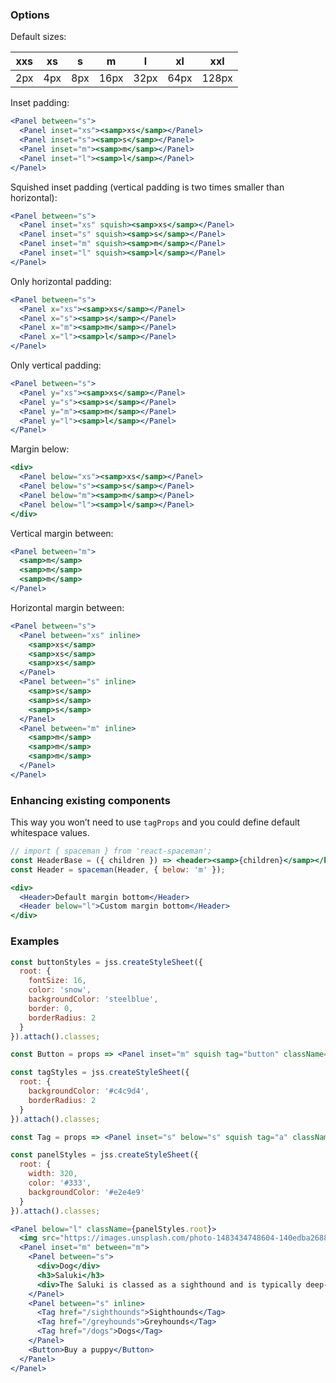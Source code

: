 ### Options

Default sizes:

| xxs | xs | s | m | l | xl | xxl |
| --- | -- | - | - | - | --- | ---- |
| 2px | 4px | 8px | 16px | 32px | 64px | 128px |

Inset padding:

```jsx { "props": { "className": "hl-inside" } }
<Panel between="s">
  <Panel inset="xs"><samp>xs</samp></Panel>
  <Panel inset="s"><samp>s</samp></Panel>
  <Panel inset="m"><samp>m</samp></Panel>
  <Panel inset="l"><samp>l</samp></Panel>
</Panel>
```


Squished inset padding (vertical padding is two times smaller than horizontal):

```jsx { "props": { "className": "hl-inside" } }
<Panel between="s">
  <Panel inset="xs" squish><samp>xs</samp></Panel>
  <Panel inset="s" squish><samp>s</samp></Panel>
  <Panel inset="m" squish><samp>m</samp></Panel>
  <Panel inset="l" squish><samp>l</samp></Panel>
</Panel>
```

Only horizontal padding:

```jsx { "props": { "className": "hl-inside" } }
<Panel between="s">
  <Panel x="xs"><samp>xs</samp></Panel>
  <Panel x="s"><samp>s</samp></Panel>
  <Panel x="m"><samp>m</samp></Panel>
  <Panel x="l"><samp>l</samp></Panel>
</Panel>
```

Only vertical padding:

```jsx { "props": { "className": "hl-inside" } }
<Panel between="s">
  <Panel y="xs"><samp>xs</samp></Panel>
  <Panel y="s"><samp>s</samp></Panel>
  <Panel y="m"><samp>m</samp></Panel>
  <Panel y="l"><samp>l</samp></Panel>
</Panel>
```

Margin below:

```jsx { "props": { "className": "hl" } }
<div>
  <Panel below="xs"><samp>xs</samp></Panel>
  <Panel below="s"><samp>s</samp></Panel>
  <Panel below="m"><samp>m</samp></Panel>
  <Panel below="l"><samp>l</samp></Panel>
</div>
```

Vertical margin between:

```jsx { "props": { "className": "hl" } }
<Panel between="m">
  <samp>m</samp>
  <samp>m</samp>
  <samp>m</samp>
</Panel>
```

Horizontal margin between:

```jsx { "props": { "className": "hl-inside" } }
<Panel between="s">
  <Panel between="xs" inline>
    <samp>xs</samp>
    <samp>xs</samp>
    <samp>xs</samp>
  </Panel>
  <Panel between="s" inline>
    <samp>s</samp>
    <samp>s</samp>
    <samp>s</samp>
  </Panel>
  <Panel between="m" inline>
    <samp>m</samp>
    <samp>m</samp>
    <samp>m</samp>
  </Panel>
</Panel>
```

### Enhancing existing components

This way you won’t need to use `tagProps` and you could define default whitespace values.

```jsx { "props": { "className": "hl-inside" } }
// import { spaceman } from 'react-spaceman';
const HeaderBase = ({ children }) => <header><samp>{children}</samp></header>;
const Header = spaceman(Header, { below: 'm' });

<div>
  <Header>Default margin bottom</Header>
  <Header below="l">Custom margin bottom</Header>
</div>
```

### Examples

```jsx
const buttonStyles = jss.createStyleSheet({
  root: {
    fontSize: 16,
    color: 'snow',
    backgroundColor: 'steelblue',
    border: 0,
    borderRadius: 2
  }
}).attach().classes;

const Button = props => <Panel inset="m" squish tag="button" className={buttonStyles.root} tagProps={props}>{props.children}</Panel>;

const tagStyles = jss.createStyleSheet({
  root: {
    backgroundColor: '#c4c9d4',
    borderRadius: 2
  }
}).attach().classes;

const Tag = props => <Panel inset="s" below="s" squish tag="a" className={tagStyles.root} tagProps={props}>{props.children}</Panel>;

const panelStyles = jss.createStyleSheet({
  root: {
    width: 320,
    color: '#333',
    backgroundColor: '#e2e4e9'
  }
}).attach().classes;

<Panel below="l" className={panelStyles.root}>
  <img src="https://images.unsplash.com/photo-1483434748604-140edba26886?dpr=1&auto=compress,format&fit=crop&w=376&h=301&q=80&cs=tinysrgb&crop=" width="320" />
  <Panel inset="m" between="m">
    <Panel between="s">
      <div>Dog</div>
      <h3>Saluki</h3>
      <div>The Saluki is classed as a sighthound and is typically deep-chested and long-legged. Salukis are "sight" hounds—hunting by sight—and run their quarry down to kill or retrieve it.</div>
    </Panel>
    <Panel between="s" inline>
      <Tag href="/sighthounds">Sighthounds</Tag>
      <Tag href="/greyhounds">Greyhounds</Tag>
      <Tag href="/dogs">Dogs</Tag>
    </Panel>
    <Button>Buy a puppy</Button>
  </Panel>
</Panel>
```
